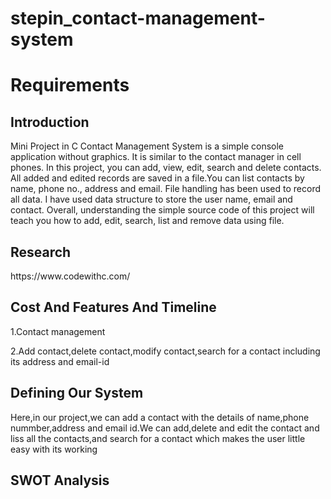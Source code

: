 # stepin_contact-management-system
<h1> Requirements </h1>
<h2>Introduction </h2>
Mini Project in C Contact Management System is a simple console application without graphics. It is similar to the contact manager in cell phones. In this  project, you can add, view, edit, search and delete contacts. All added and edited records are saved in a file.You can list contacts by name, phone no., address and email. File handling has been used to record all data. I have used data structure to store the user name, email and contact. Overall, understanding the simple source code of this project will teach you how to add, edit, search, list and remove data using file.
<h2> Research </h2>
https://www.codewithc.com/
<h2> Cost And Features And Timeline </h2>
1.Contact management

2.Add contact,delete contact,modify contact,search for a contact including its address and email-id
<h2> Defining Our System </h2>
Here,in our project,we can add a contact with the details of name,phone nummber,address and email id.We can add,delete and edit the contact and liss all the contacts,and search for a contact which makes the user little easy with its working
<h2>SWOT Analysis </h2>
